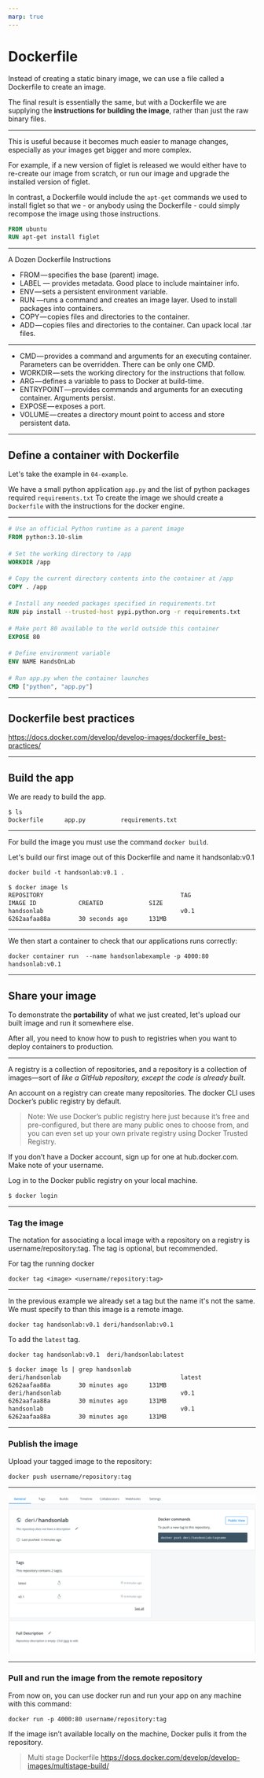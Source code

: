 ```yaml
---
marp: true
---
```


# Dockerfile

Instead of creating a static binary image, we can use a file called a Dockerfile to create an image.

The final result is essentially the same, but with a Dockerfile we are supplying the **instructions for building the image**, rather than just the raw binary files.

---

This is useful because it becomes much easier to manage changes, especially as your images get bigger and more complex.

For example, if a new version of figlet is released we would either have to re-create our image from scratch, or run our image and upgrade the installed version of figlet.

In contrast, a Dockerfile would include the `apt-get` commands we used to install figlet so that we - or anybody using the Dockerfile - could simply recompose the image using those instructions.

```Dockerfile
FROM ubuntu
RUN apt-get install figlet
```

---

A Dozen Dockerfile Instructions

- FROM — specifies the base (parent) image.
- LABEL — provides metadata. Good place to include maintainer info.
- ENV — sets a persistent environment variable.
- RUN —runs a command and creates an image layer. Used to install packages into containers.
- COPY — copies files and directories to the container.
- ADD — copies files and directories to the container. Can upack local .tar files.

---

- CMD — provides a command and arguments for an executing container. Parameters can be overridden. There can be only one CMD.
- WORKDIR — sets the working directory for the instructions that follow.
- ARG — defines a variable to pass to Docker at build-time.
- ENTRYPOINT — provides commands and arguments for an executing container. Arguments persist.
- EXPOSE — exposes a port.
- VOLUME — creates a directory mount point to access and store persistent data.

---

## Define a container with Dockerfile

Let's take the example in `04-example`.

We have a small python application `app.py` and the list of python packages required `requirements.txt`
To create the image we should create a `Dockerfile` with the instructions for the docker engine.

---

```Dockerfile
# Use an official Python runtime as a parent image
FROM python:3.10-slim

# Set the working directory to /app
WORKDIR /app

# Copy the current directory contents into the container at /app
COPY . /app

# Install any needed packages specified in requirements.txt
RUN pip install --trusted-host pypi.python.org -r requirements.txt

# Make port 80 available to the world outside this container
EXPOSE 80

# Define environment variable
ENV NAME HandsOnLab

# Run app.py when the container launches
CMD ["python", "app.py"]
```

---

## Dockerfile best practices

https://docs.docker.com/develop/develop-images/dockerfile_best-practices/

---

## Build the app

We are ready to build the app.

```
$ ls
Dockerfile		app.py			requirements.txt
```

---

For build the image you must use the command `docker build`.

Let's build our first image out of this Dockerfile and name it handsonlab:v0.1

```
docker build -t handsonlab:v0.1 .
```

```
$ docker image ls
REPOSITORY                                       TAG                 IMAGE ID            CREATED             SIZE
handsonlab                                       v0.1                6262aafaa88a        30 seconds ago      131MB
```

---

We then start a container to check that our applications runs correctly:

```
docker container run  --name handsonlabexample -p 4000:80 handsonlab:v0.1
```

---

## Share your image

To demonstrate the **portability** of what we just created, let's upload our built image and run it somewhere else.

After all, you need to know how to push to registries when you want to deploy containers to production.

---

A registry is a collection of repositories, and a repository is a collection of images—sort of _like a GitHub repository, except the code is already built_.

An account on a registry can create many repositories. The docker CLI uses Docker’s public registry by default.

> Note: We use Docker’s public registry here just because it’s free and pre-configured, but there are many public ones to choose from, and you can even set up your own private registry using Docker Trusted Registry.

If you don’t have a Docker account, sign up for one at hub.docker.com. Make note of your username.

Log in to the Docker public registry on your local machine.

```
$ docker login
```

---

### Tag the image

The notation for associating a local image with a repository on a registry is username/repository:tag. The tag is optional, but recommended.

For tag the running docker

```
docker tag <image> <username/repository:tag>
```

---

In the previous example we already set a tag but the name it's not the same.
We must specify to than this image is a remote image.

```
docker tag handsonlab:v0.1 deri/handsonlab:v0.1
```

To add the `latest` tag.

```
docker tag handsonlab:v0.1  deri/handsonlab:latest
```

```
$ docker image ls | grep handsonlab
deri/handsonlab                                  latest              6262aafaa88a        30 minutes ago      131MB
deri/handsonlab                                  v0.1                6262aafaa88a        30 minutes ago      131MB
handsonlab                                       v0.1                6262aafaa88a        30 minutes ago      131MB
```

---

### Publish the image

Upload your tagged image to the repository:

```
docker push username/repository:tag
```

---

![](images/03-hub.png)

---

### Pull and run the image from the remote repository

From now on, you can use docker run and run your app on any machine with this command:

```
docker run -p 4000:80 username/repository:tag
```

If the image isn’t available locally on the machine, Docker pulls it from the repository.

> Multi stage Dockerfile
> https://docs.docker.com/develop/develop-images/multistage-build/
